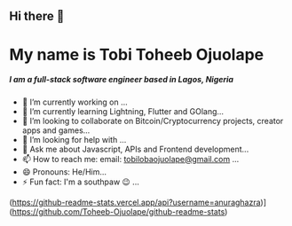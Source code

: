 ## Hi there 👋

# My name is Tobi Toheeb Ojuolape

##### I am a full-stack software engineer based in Lagos, Nigeria


- 🔭 I’m currently working on ...
- 🌱 I’m currently learning Lightning, Flutter and GOlang...
- 👯 I’m looking to collaborate on Bitcoin/Cryptocurrency projects, creator apps and games...
- 🤔 I’m looking for help with ...
- 💬 Ask me about Javascript, APIs and Frontend development...
- 📫 How to reach me: email: tobilobaojuolape@gmail.com ...
- 😄 Pronouns: He/Him...
- ⚡ Fun fact: I'm a southpaw 😉 ...



(https://github-readme-stats.vercel.app/api?username=anuraghazra)](https://github.com/Toheeb-Ojuolape/github-readme-stats)
